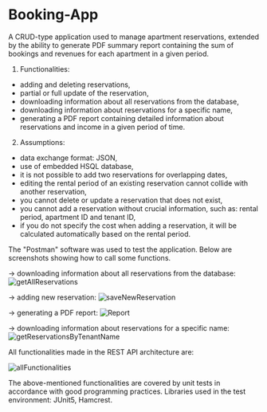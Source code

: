 # Booking-App
 A CRUD-type application used to manage apartment reservations, extended by the ability to generate PDF summary report containing the sum of bookings and revenues for each apartment in a given period.
 
 
 1. Functionalities:
- adding and deleting reservations,
- partial or full update of the reservation,
- downloading information about all reservations from the database,
- downloading information about reservations for a specific name,
- generating a PDF report containing detailed information about reservations and income in a given period of time.


2. Assumptions:
- data exchange format: JSON,
- use of embedded HSQL database,
- it is not possible to add two reservations for overlapping dates,
- editing the rental period of an existing reservation cannot collide with another reservation,
- you cannot delete or update a reservation that does not exist,
- you cannot add a reservation without crucial information, such as: rental period, apartment ID and tenant ID,
- if you do not specify the cost when adding a reservation, it will be calculated automatically based on the rental period.

The "Postman" software was used to test the application. Below are screenshots showing how to call some functions.

-> downloading information about all reservations from the database:
![getAllReservations](https://github.com/djunkiewicz/git-kurs/assets/121723243/3d7805f4-aab5-47b5-9ac7-4bf4b4ecaf06)

-> adding new reservation:
![saveNewReservation](https://github.com/djunkiewicz/git-kurs/assets/121723243/2c7a5ce4-cb60-47b8-aa84-f79d28636732)

-> generating a PDF report:
![Report](https://github.com/djunkiewicz/git-kurs/assets/121723243/48fec5e4-a07d-4b4d-bde2-9a006f956ff8)

-> downloading information about reservations for a specific name:
![getReservationsByTenantName](https://github.com/djunkiewicz/git-kurs/assets/121723243/3b2258da-724b-423e-b44c-b6c9a19e2f2c)

All functionalities made in the REST API architecture are:

![allFunctionalities](https://github.com/djunkiewicz/git-kurs/assets/121723243/067e9042-3fbd-4afb-8f07-fb11f504e172)

The above-mentioned functionalities are covered by unit tests in accordance with good programming practices. Libraries used in the test environment: JUnit5, Hamcrest.
